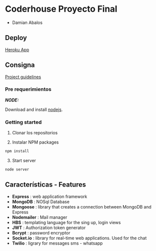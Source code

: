 #  Coderhouse Proyecto Final

* Damian Abalos
## Deploy
[Heroku App](https://final-backend-abalos.herokuapp.com)

## Consigna
[Project guidelines](https://docs.google.com/document/d/1XmStDW5LJFpTN-yaMuVK09rrYmjMLOwZPrHTUE2jLIM/edit?usp=sharing)

### Pre requerimientos


_**NODE:**_

Download and install  [nodejs](https://nodejs.org/es/).

### Getting started

1.  Clonar los repositorios

2.  Instalar NPM packages

```bash
npm install
```

3.  Start server
```bash
node server
```



## Características - Features

 - **Express**      : web application framework
 - **MongoDB**      : NOSql Database
 - **Mongoose**     : library that creates a connection between MongoDB and Express
 - **Nodemailer**   : Mail manager
 - **HBS**          : templating language for the sing up, login views
 - **JWT**          : Authorization token generator
 - **Bcrypt**       : password encryptor
 - **Socket.io**    : library for real-time web applications. Used for the chat
 - **Twilio**       : ligrary for messages sms - whatsapp
